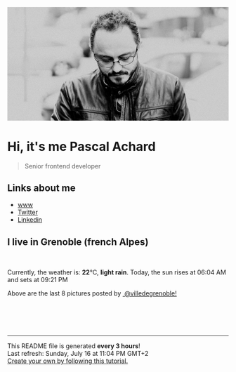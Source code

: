 ![Pascal Achard](./images/photo-pascal-achard.jpg)
# Hi, it's me Pascal Achard
> Senior frontend developer

## Links about me
- [www](https://www.pascal-achard.com)
- [Twitter](https://twitter.com/botmaster)
- [Linkedin](http://www.linkedin.com/in/pascal-achard)


## I live in Grenoble (french Alpes)
<img src="https://openweathermap.org/img/wn/10n@2x.png" alt="">

Currently, the weather is: **22**°C, **light rain**.
Today, the sun rises at 06:04 AM and sets at 09:21 PM

Above are the last 8 pictures posted by <a href="https://www.instagram.com/villedegrenoble/" target="_blank"><img alt="" src="https://upload.wikimedia.org/wikipedia/commons/thumb/e/e7/Instagram_logo_2016.svg/1024px-Instagram_logo_2016.svg.png" width="20"/> @villedegrenoble!</a>

<p style="display: flex; flex-wrap: wrap; gap: 20px;">
        <img src="https://cdn1.picuki.com/hosted-by-instagram/q/0exhNuNYnjBGZDHIdN5WmL9I2Pk2GAlRNecaS7j0nyZiNxIsbHWB58ltwdGn%7C%7CDh6Kwh9HS+Lfzlh4Y0uV11ZZFV9O0DfT7KBSD9S6KqeXYCj2zVg%7C%7CJRpkbk9KnIaYHGu8sMqOzjYMTIfQeoEH%7C%7Cb2rvUT+vvwbTYNpi2TNLxCyQlWotfpUrJy9ZRzt52U1h+189JldAJZ+jtvdBFundPZlTIeAf3+Idp1orN2S%7C%7CkKhtAKv6K%7C%7C1SO2ECMseW16GX6Rv5+HoOAAuiDpYGhpqzDheKc4EEMWggjjhAcctaYeoKOFbKxV5tEzvbjPCmMDUjFKiCU%7C%7Ck8SqtQLsSUHv3EBQnjeel%7C%7CW+eqN29qrRI9C2B%7C%7CLM1BKSW72NTJpZYm4YLt3GRU2Rbf23KtlghqYCCK1+3AmlwFSHJ6XVmhx0WWMeoWHSXLFSBcKTx5C3+3ON2j%7C%7Cd9VNt.jpeg" alt="" width="200"/>
        <img src="https://cdn1.picuki.com/hosted-by-instagram/q/0exhNuNYnjBGZDHIdN5WmL9I2Pk2GAlRNucaS7j0nyZiNxIsbHWB58ltwdev%7C%7CDlyKw1oASyLfzlg5IIoVVlWZFR6O0zZTreBTTtX6aWRXICl1zBu8Jdkl7g9LHcbYnGm8cMvOzjYMTIfQeoEH%7C%7Cb2rvUW+%7C%7C7wbTYNpi2TNLxCyQlWotfpUrJy9ZRzt52U1h+189JldAJZ+jtvdBFundPZlTIeAf3+Idp1orN2S%7C%7CkKhtAKv6K81SO2ECMseW16GX6Rv5+HoOAAuiDpYGhpqzfheKc4EEMWggizsB8SiNQNqqGDO6xVlNM1s4zzCmMDUjFKiCU%7C%7Ck8SqtgLsSUHv3EBQnjeel%7C%7CW+eqN29qrRI9DEYdn93SPoPrnJRbVvBC1dBP73X12ELqLvUttVkdx%7C%7CBfBWz2uKylWxLYrVmhx0WWMeoWyvLcMiBcKTx5C3+3ON2j%7C%7Cd9VNt.jpeg" alt="" width="200"/>
        <img src="https://cdn1.picuki.com/hosted-by-instagram/q/0exhNuNYnjBGZDHIdN5WmL9I2Pk2GAlRNucaS7j0nyZiNxIsbHWB58ltwdev%7C%7CDlyKw1oASyLfzlg5IMvV1VXZFR6O0zZQbaOTTtX6aWZVYCq1DVi8pZkl7YzLHcbZneq%7C%7CsIkOzjYMTIfQeoEH%7C%7Cb2rvUR%7C%7CuXrbzUbozCRZdsW2yIfu9OjZ6ckn9cf7KG4iF+44ooiMDxN4Gosak8ktdKO52hEWvrxfMh2pqV5CLkJnoE65ezRmCSsTDx6KChBGTOgtYPCwtEJqSbvUzYK326sZpFiDnNTtWH9shI8760BudShZJpM+N8ZkObUT2RaCCE+4RtmzcTtqALLSzeu3mR703KF6qm9eMwRtbjjCb7PGNXQmBiXeuOHOq9aSiMsUeiDSnP7H%7C%7CLwCM0EwN9tRaxv83%7C%7Czzwi+S6P92E4pBmYf12I=.jpeg" alt="" width="200"/>
        <img src="https://cdn1.picuki.com/hosted-by-instagram/q/0exhNuNYnjBGZDHIdN5WmL9I2Pk2GAlRNecaS7j0nyZiNxIsbHWB58ltwdGn%7C%7CDh6Kwh9HS+Lfzpp44gqUFVZZFp+OUzXT7WITDtX6aqZUICq0zNk%7C%7CJZnkL8yLXcebHKp8cIrOzjYMTIfQeoEH%7C%7Cb2rvUV8PvwazQFuDSQNOUtzCVG%7C%7CMm0X51wm8Qf8fTT0FOzv9R3GzNJzWM1eUAmscnbrSgLUbr2Ptl78ewmCLECi4kD6ezqlWu2FHlsRGB9KDOertaQzr5Fui3rSzow+DyCSqtvHRsNin2wpDcJ68Eg3rTzcohp1KMZnpGGTzYQfU1KhjUok5e%7C%7CynSAPSam1x4Ck1%7C%7CyxJGpRu90kJi9H8rOBOK%7C%7C5XeSUYPzO5VkXy8qGuzSZXXFK9eJU+NuxrR+FOl%7C%7CkVGwrVDpVuXQjDFVQgpEgAuYBZYtG%7C%7C%7C%7COkfvy.jpeg" alt="" width="200"/>
        <img src="https://cdn1.picuki.com/hosted-by-instagram/q/0exhNuNYnjBGZDHIdN5WmL9I2Pk2GAlRNucaS7j0nyZiNxIsbHWB58ltwdev%7C%7CDlyKw1oASyLfzpo4IoqUVRVZFR6OETaQLGBTTdV5qufXICn1DVm9pJikbgzKXAaY3+v9MQrOzjYMTIfQeoEH%7C%7Cb2rvUW+%7C%7CjwbTYDoC2TNLJEyQlWotfpUrJy9ZRxt52U1h+189JldHt1%7C%7CGgeLF11q9PJvjsNTvX9fMh4sq4jC+VCjMkEpensmCG2X2MvbyhBGTOguYrVwr9T02XXejYH9GmkGrMoGnwZl1mcsSUIk7R2kKC4Ytor3Po17IH4fTcED3tKhjVPsdK+lCGQPy38mUxanjCD%7C%7CZK3UM8grpDUDKGuf4%7C%7Cl%7C%7CRb3VJzJMK5PbX9CVevEUFONNtS7Pf8Pz75kKv527knz%7C%7CwPgIuTWhEEnUBMMvDqIM4F5R6DFxvzxpiE=.jpeg" alt="" width="200"/>
        <img src="https://cdn1.picuki.com/hosted-by-instagram/q/0exhNuNYnjBGZDHIdN5WmL9I2Pk2GAlRNucaS7j0nyZiNxIsbHWB58ltwdev%7C%7CDlyKw1oASyLfztl5oojWFRRZFV6NELdQb2ISDxQ7KmaXICh1Tdu9ZFhnbo8KXQdYHGn9sErOzjYMTIfQeoEH%7C%7Cb2rvUX5v7paCgAoTfDW+AB3HtYocSbXfMgjK4u4Z2PlBbs5ZclJTpY82ZvIkU%7C%7CrYmX+HQMUvW+NMx3oa85SLIYzPgL6NDtmjHlQD1yPVFwFA+QsoicheM2yDXFfDw6+XKGf+Q4NQE9qhO+sxtsk6Mf2YbyI6xM+N8Z96PUTjtQEjktqBwzwMSCtiXuQ0S962ZBkW7k7+OBaMoElJLaAKaKQoi7nhLxVuXEG+xKDS1YKuX7UVfdAbO5ApUPwqkWTqkX8xiK%7C%7CgWCZ7nwgUtzV2Ae1Q==.jpeg" alt="" width="200"/>
        <img src="https://cdn1.picuki.com/hosted-by-instagram/q/0exhNuNYnjBGZDHIdN5WmL9I2Pk2GAlRNucaS7j0nyZiNxIsbHWB58ltwdev%7C%7CDlyKw1oASyLfzpm4owtVFxZZFdzNEzXQLSPRT9U7K6RUoCj1TVv9pRokrc9KnYWbHev88YvOzjYMTIfQeoEH%7C%7Cbx7a8Koru5A2MGo1zRMrBC0GAG4fy3UPI7mslm3ayEv0Pxto0%7C%7CNylL9XkgKQcursrV%7C%7CndYEvL+M4Byp6JzSPkCj9ND1OHtpCa5BTB7Kz44KD6chYTJnLMMrhTAYBNs6zKNRIgDd0sftk+R8RM1v9EPp7TzN916+N8ZkIGRT2UFAjsm8lJhmMntxxzsbkGdjU0CkG6L8OKGUfQ1vrvdINjJDYzu73SYZ47SMIMfSypWMMjySQyOGNyxQcdcy90bPqAZhwmUtjmzd4%7C%7Cn1RcsXDcZ1mDd.jpeg" alt="" width="200"/>
        <img src="https://cdn1.picuki.com/hosted-by-instagram/q/0exhNuNYnjBGZDHIdN5WmL9I2Pk2GAlRNecaS7j0nyZiNxIsbHWB58ltwdGn%7C%7CDh6Kwh9HS+Lfzpo4YsrU1tSZFB%7C%7CPkXZSbyATDZV76+bXYCh0jJv8J9lkLY0LHYaZ3+n98UsOzjYMTIfQeoEH%7C%7Cb2rvUV%7C%7CPPwajIFuDWWNOUtzCVG%7C%7CMm0X51wm8Rm3ayEv0Pxto0%7C%7CNylL9XkgKQcursrV%7C%7CndbEvL+M4Byp6JzSPkCj9ND1OHtpCa5BTB7Kj84KD6chYTJnLNS1TPhJyRhy1atTIgDEF0HjUCW8RM1v9EPp7TzN916+98ZkIGRT2UFAjsm8lJhmMntxxzsbkL%7C%7CzWhFlXGK0oS6WOsHvJfIJNiIQ9TiwSzLYbD%7C%7CIZN8cioZOK3FYUbZEN+xQcdcy90bPq1o8nvttjmzd4%7C%7Cn1RcsXDcZ1mDd.jpeg" alt="" width="200"/>
</p>

------------
<p>This README file is generated <b>every 3 hours</b>!
    <br />Last refresh: Sunday, July 16 at 11:04 PM GMT+2
    <br /><a href="https://medium.com/@th.guibert/how-to-create-a-self-updating-readme-md-for-your-github-profile-f8b05744ca91">Create your own by following this tutorial.</a>
</p>
<p><a href="https://github.com/botmaster/botmaster/actions/workflows/main.yaml"><img alt="" src="https://github.com/botmaster/botmaster/actions/workflows/main.yaml/badge.svg" /></a></p>

